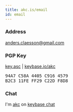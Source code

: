 ```yaml
---
title: akc.is/email
id: email
---
```


### Address

[anders.claesson@gmail.com](mailto:anders.claesson@gmail.com)

### PGP Key

[key.asc](https://akc.github.io/email/key.asc)&nbsp;|&nbsp;[keybase.io/akc](https://keybase.io/akc)

<pre class="fingerprint">
94A7 C58A 4405 C916 4579
B2C3 11FE FF29 C22D F8D8
</pre>

### Chat

I'm [akc](https://keybase.io/akc) on [keybase chat](https://keybase.io/blog/keybase-chat)
